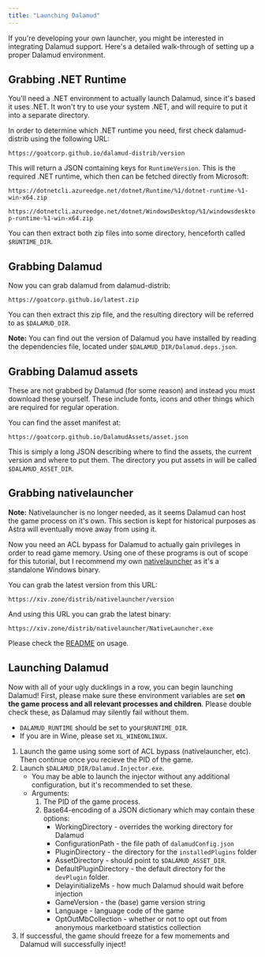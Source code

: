 ```yaml
---
title: "Launching Dalamud"
---
```


If you're developing your own launcher, you might be interested in integrating Dalamud support. Here's a detailed
walk-through of setting up a proper Dalamud environment.

## Grabbing .NET Runtime

You'll need a .NET environment to actually launch Dalamud, since it's based it uses .NET. It won't try to use your system .NET, and will require to put it into a separate directory.

In order to determine which .NET runtime you need, first check dalamud-distrib using the following URL:

`https://goatcorp.github.io/dalamud-distrib/version`

This will return a JSON containing keys for `RuntimeVersion`. This is the required .NET runtime, which then can be fetched directly from Microsoft:

`https://dotnetcli.azureedge.net/dotnet/Runtime/%1/dotnet-runtime-%1-win-x64.zip`

`https://dotnetcli.azureedge.net/dotnet/WindowsDesktop/%1/windowsdesktop-runtime-%1-win-x64.zip`

You can then extract both zip files into some directory, henceforth called `$RUNTIME_DIR`.

## Grabbing Dalamud

Now you can grab dalamud from dalamud-distrib:

`https://goatcorp.github.io/latest.zip`

You can then extract this zip file, and the resulting directory will be referred to as `$DALAMUD_DIR`.

**Note:** You can find out the version of Dalamud you have installed by reading the dependencies file, located under `$DALAMUD_DIR/Dalamud.deps.json`.

## Grabbing Dalamud assets

These are not grabbed by Dalamud (for some reason) and instead you must download these yourself. These include fonts, icons and other things which are required for regular operation.

You can find the asset manifest at:

`https://goatcorp.github.io/DalamudAssets/asset.json`

This is simply a long JSON describing where to find the assets, the current version and where to put them. The directory you put
assets in will be called `$DALAMUD_ASSET_DIR`.

## Grabbing nativelauncher

**Note:** Nativelauncher is no longer needed, as it seems Dalamud can host the game process on it's own. This section is kept for historical purposes as Astra will eventually move away from using it.

Now you need an ACL bypass for Dalamud to actually gain privileges in order to read game memory. Using one of these programs is out of scope for this tutorial, but I recommend my own [nativelauncher](https://git.sr.ht/~redstrate/nativelauncher) as it's a standalone Windows binary.

You can grab the latest version from this URL:

`https://xiv.zone/distrib/nativelauncher/version`

And using this URL you can grab the latest binary:

`https://xiv.zone/distrib/nativelauncher/NativeLauncher.exe`

Please check the [README](https://git.sr.ht/~redstrate/nativelauncher/#usage) on usage.

## Launching Dalamud

Now with all of your ugly ducklings in a row, you can begin launching Dalamud! First, please make
sure these environment variables are set **on the game process and all relevant processes and children**. Please double check these, as Dalamud may silently fail without them.

* `DALAMUD_RUNTIME` should be set to your`$RUNTIME_DIR`.
* If you are in Wine, please set `XL_WINEONLINUX`.

1. Launch the game using some sort of ACL bypass (nativelauncher, etc). Then continue once you recieve the PID of the game.
2. Launch `$DALAMUD_DIR/Dalamud.Injector.exe`.
    * You may be able to launch the injector without any additional configuration, but it's recommended to set these.
    * Arguments:
        1. The PID of the game process.
        2. Base64-encoding of a JSON dictionary which may contain these options:
            * WorkingDirectory - overrides the working directory for Dalamud
            * ConfigurationPath - the file path of `dalamudConfig.json`
            * PluginDirectory - the directory for the `installedPlugins` folder
            * AssetDirectory - should point to `$DALAMUD_ASSET_DIR`.
            * DefaultPluginDirectory - the default directory for the `devPlugin` folder.
            * DelayinitializeMs - how much Dalamud should wait before injection
            * GameVersion - the (base) game version string
            * Language - language code of the game
            * OptOutMbCollection - whether or not to opt out from anonymous marketboard statistics collection
3. If successful, the game should freeze for a few momements and Dalamud will successfully inject!
